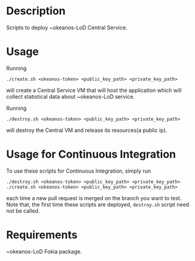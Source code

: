 # Description
Scripts to deploy ~okeanos-LoD Central Service.


# Usage
Running

```
./create.sh <okeanos-token> <public_key_path> <private_key_path>
```

will create a Central Service VM that will host the application which will collect statistical
data about ~okeanos-LoD service.

Running

```
./destroy.sh <okeanos-token> <public_key_path> <private_key_path>
```

will destroy the Central VM and release its resources(a public ip).


# Usage for Continuous Integration
To use these scripts for Continuous Integration, simply run

```
./destroy.sh <okeanos-token> <public_key_path> <private_key_path>
./create.sh <okeanos-token> <public_key_path> <private_key_path>
```

each time a new pull request is merged on the branch you want to test. Note that, the first time 
these scripts are deployed, `destroy.sh` script need not be called.

# Requirements
~okeanos-LoD Fokia package.
